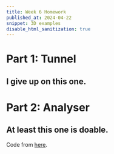 ```yaml
---
title: Week 6 Homework
published_at: 2024-04-22
snippet: 3D examples
disable_html_sanitization: true
---
```



# Part 1: Tunnel

## I give up on this one.

<!-- <!DOCTYPE html>
<!-- https://discourse.threejs.org/t/how-to-create-a-segmented-tube/51229/2 -->
<!-- https://codepen.io/boytchev/pen/poxpGZN --> 
<!-- <head>
  <title>ExtrudedTubeWithHoles</title>
  <meta charset="utf-8" />
<style>
    body{
    overflow: hidden;
    margin: 0;
    text-align: center;
    }
  </style>
</head>
<body> </body> -->

<canvas id="Tunnel"></canvas>

<script type="module">

// @author PavelBoytchev

import { three } from '/script/three.min.js';
import * as THREE from "three";
import { ParametricGeometry } from '/script/ParametricGeometry.js';

// general setup of environment

var scene = new THREE.Scene();
    scene.background = new THREE.Color( 'gainsboro' );

var camera = new THREE.PerspectiveCamera( 30, innerWidth/innerHeight );
    camera.position.set( 0, 20, 40 );
    camera.lookAt( scene.position );

var renderer = new THREE.WebGLRenderer( {antialias: true} );
    renderer.setSize( innerWidth, innerHeight );
    renderer.setAnimationLoop( animationLoop );
    document.body.appendChild( renderer.domElement );
			
window.addEventListener( "resize", (event) => {
    camera.aspect = innerWidth/innerHeight;
    camera.updateProjectionMatrix( );
    renderer.setSize( innerWidth, innerHeight );
});

var hemisphereLight = new THREE.HemisphereLight( 'crimson', 'yellow', 0.3 );
    scene.add( hemisphereLight );

var light = new THREE.PointLight( 'white', 0.7 );
    scene.add( light );


// next comment


// a curve for the tube trajectory

function trajectory ( u, target )
{
		u *= 2*Math.PI;
				
		target.set( 
				5*Math.sin(2*u) - 4*Math.cos(1*u), 
				1*Math.sin(7*u) + 2*Math.sin(4*u), 
				11*Math.cos(1*u) + 4*Math.sin(2*u)
		);
}


// texture

var map = new THREE.TextureLoader().load( 'data:image/png;base64,iVBORw0KGgoAAAANSUhEUgAAACAAAAACCAMAAAAOwC77AAAABlBMVEUAAAD/1iGA9P/lAAAAEElEQVQIW2NkQAOMBPgYAgAA5gAF95+gaQAAAABJRU5ErkJggg==' );
		map.repeat.set( 200, 1 );
		map.wrapS = THREE.RepeatWrapping;


// building the tube



// a function that generates a function for a circular
// segment from angle FROM to angle TO (in degrees)

var normal = new THREE.Vector3(),
		tangent = new THREE.Vector3();

function arcPoint( from, to, radius=1 )
{
	return function ( u, v, target )
	{
			trajectory( u, target );
			trajectory( u+0.001, tangent );
	
			tangent.sub( target );
			normal.set( -tangent.z, 0, tangent.x );
			normal.normalize( );

			v = THREE.MathUtils.mapLinear( v, 0, 1, Math.PI*from/180, Math.PI*to/180 );
			target.addScaledVector( normal, radius*Math.cos(v) );
			target.y += radius*Math.sin(v);
	}
}


// generate 4 segments of the tube

// the floor of the tube has precision 1, so it is drawn as a flat surface
var floor = new THREE.Mesh(
				new ParametricGeometry( arcPoint(230,310), 500, 1 ),
				new THREE.MeshLambertMaterial( {side: THREE.DoubleSide, map: map})
		);


// left wall is from 140 to 220 degrees
var wallLeft = new THREE.Mesh(
				new ParametricGeometry( arcPoint(140,220), 500, 15 ),
				new THREE.MeshLambertMaterial( {side: THREE.DoubleSide, map: map})
		);


// right wall is from -40 to 40 degrees
var wallRight = new THREE.Mesh(
				new ParametricGeometry( arcPoint(-40,40), 500, 15 ),
				new THREE.MeshLambertMaterial( {side: THREE.DoubleSide, map: map})
		);

// ceiling is from 50 to 130 degrees
var ceiling = new THREE.Mesh(
				new ParametricGeometry( arcPoint(50,130), 500, 15 ),
				new THREE.MeshLambertMaterial( {side: THREE.DoubleSide, map: map})
		);

			
scene.add( floor, wallLeft, wallRight, ceiling );



// animation loop

function animationLoop( t )
{  
		// move the camera long the tube
		trajectory( t/20000, camera.position );
		trajectory( t/20000+0.05, tangent );
		tangent.y -= 0.2;
		camera.lookAt( tangent );
	
		light.position.copy( camera.position );
    renderer.render( scene, camera );
}

</script>
</html>


# Part 2: Analyser

## At least this one is doable.

<script src="/script/c2.min.js"></script>
<script src="/script/p5.min.js"></script>

<canvas id="c2"></canvas>

Code from [here](https://github.com/ren-yuan/c2.js/blob/main/examples/Analyser.js).

<script>

console.dir(p5)

//Created by Ren Yuan

let color1;
let color2;
let color3;

let analyser;
let audioIn;

function mousePressed() {
    if(typeof audioIn === 'undefined'){
        audioIn = new c2.AudioIn(function(){
            analyser = new c2.Analyser();
            analyser.analyze(audioIn);
        });
    }
}

/*
let sound;

function mousePressed() {
    if(typeof sound === 'undefined'){
        sound = new c2.Sound("sound.mp3", function(){
            sound.loop();
            sound.play();
            analyser = new c2.Analyser();
            analyser.output();
            analyser.analyze(sound);
        });
    }
}
*/

function setup() {
    createCanvas(960, 540);
    colorMode(HSL, 100);
    textSize(16);
    textStyle(NORMAL);
    textAlign(CENTER, CENTER);

    color1 = color(random(0, 8), random(30, 60), random(20, 100));
    color2 = color(random(0, 8), random(30, 60), random(20, 100));
    color3 = color(random(0, 8), random(30, 60), random(20, 100));
}

function draw() {
    background('#cccccc');

    if(typeof analyser === 'undefined'){
        noStroke();
        fill('#333333');
        text('click to turn on microphone', width/2, height/2);
        return;
    }

    let rms = analyser.level();
    let timeDomain = analyser.timeDomain();
    let freqDomain = analyser.freqDomain();

    stroke('#333333');
    strokeWeight(1);

    fill(color1);
    let r = rms * width;
    circle(width/2, 0, r);

    fill(color2);
    beginShape();
    for(let i=0; i<timeDomain.length; i++){
        let x = map(i, 0, timeDomain.length, 0, width);
        let y = height/2 + timeDomain[i] * height/2;
        vertex(x, y);
    }
    vertex(width, height);
    vertex(0, height);
    endShape(CLOSE);

    fill(color3);
    beginShape();
    for(let i=0; i<freqDomain.length; i++){
        let x = map(i, 0, freqDomain.length, 0, width);
        let y = height - freqDomain[i] * height/2;
        vertex(x, y);
    }
    vertex(width, height);
    vertex(0, height);
    endShape(CLOSE);
}

</script>